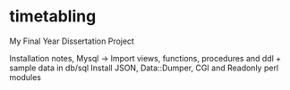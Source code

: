 timetabling
===========

My Final Year Dissertation Project

Installation notes,
Mysql -> Import views, functions, procedures and ddl + sample data in db/sql
Install JSON, Data::Dumper, CGI and Readonly perl modules
